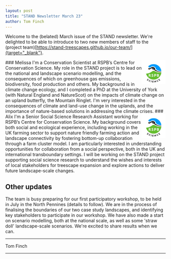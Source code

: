 ```yaml
---
layout: post
title: "STAND Newsletter March 23"
author: Tom Finch
---
```


Welcome to the (belated) March issue of the STAND newsletter. We're delighted to be able to introduce to two new members of staff to the (project team)[https://stand-treescapes.github.io/our-team/]{target="_blank"}.

<img src="/assets/img/rspb_science.jpg" width="15%" align="right">
### Melissa
I'm a Conservation Scientist at RSPB’s Centre for Conservation Science. My role in the STAND project is to lead on the national and landscape scenario modelling, and the consequences of which on greenhouse gas emissions, biodiversity, food production and others. My background is in climate change ecology, and I completed a PhD at the University of York (with Natural England and NatureScot) on the impacts of climate change on an upland butterfly, the Mountain Ringlet. I'm very interested in the consequences of climate and land-use change in the uplands, and the importance of nature-based solutions in addressing the climate crises. 

<img src="/assets/img/rspb_science.jpg" width="15%" align="right">
### Alix
I'm a Senior Social Science Research Assistant working for RSPB’s Centre for Conservation Science. My background covers both social and ecological experience, including working in the UK farming sector to support nature friendly farming action and landscape connectivity by fostering bottom-up collaboration through a farm cluster model. I am particularly interested in understanding opportunities for collaboration from a social perspective, both in the UK and international transboundary settings. I will be working on the STAND project supporting social science research to understand the wishes and interests of local stakeholders for treescape expansion and explore actions to deliver future landscape-scale changes.

## Other updates
The team is busy preparing for our first participatory workshop, to be held in July in the North Pennines (details to follow). We are in the process of finalising the boundaries of our two case study landscapes, and identifying key stakeholders to participate in our workshop. We have also made a start on scenario modelling, both at the national scale, as well as some 'straw doll' landscape-scale scenarios. We're excited to share results when we can. 

***
Tom Finch

***

